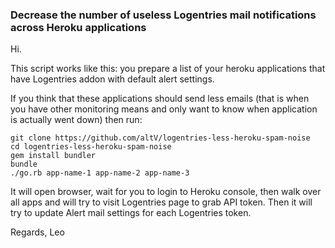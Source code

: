### Decrease the number of useless Logentries mail notifications across Heroku applications

Hi.

This script works like this: you prepare a list of your heroku applications that have Logentries addon with default alert settings.

If you think that these applications should send less emails (that is when you have other monitoring means and only want to know when application is actually went down) then run:

```
git clone https://github.com/altV/logentries-less-heroku-spam-noise
cd logentries-less-heroku-spam-noise
gem install bundler
bundle
./go.rb app-name-1 app-name-2 app-name-3
```

It will open browser, wait for you to login to Heroku console, then walk over all apps and will try to visit Logentries page to grab API token.
Then it will try to update Alert mail settings for each Logentries token.

Regards,
Leo
